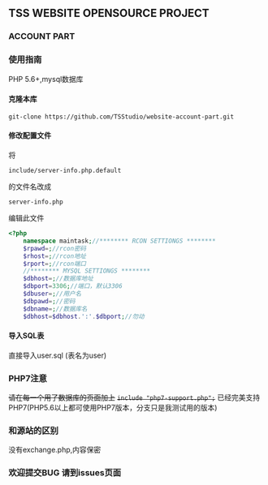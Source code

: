 ## TSS WEBSITE OPENSOURCE PROJECT
### ACCOUNT PART
### 使用指南
PHP 5.6+,mysql数据库

#### 克隆本库

`git-clone https://github.com/TSStudio/website-account-part.git`
#### 修改配置文件
将

`include/server-info.php.default`

的文件名改成

`server-info.php`

编辑此文件
```php
<?php    
    namespace maintask;//******** RCON SETTIONGS ********
    $rpawd=;//rcon密码
    $rhost=;//rcon地址
    $rport=;//rcon端口
    //******** MYSQL SETTIONGS ********
    $dbhost=;//数据库地址
    $dbport=3306;//端口，默认3306
    $dbuser=;//用户名
    $dbpawd=;//密码
    $dbname=;//数据库名
    $dbhost=$dbhost.':'.$dbport;//勿动
```
#### 导入SQL表
直接导入user.sql (表名为user)

### PHP7注意
~~请在每一个用了数据库的页面加上~~
~~`include "php7-support.php";`~~
已经完美支持PHP7(PHP5.6以上都可使用PHP7版本，分支只是我测试用的版本)
### 和源站的区别
没有exchange.php,内容保密
### 欢迎提交BUG 请到issues页面